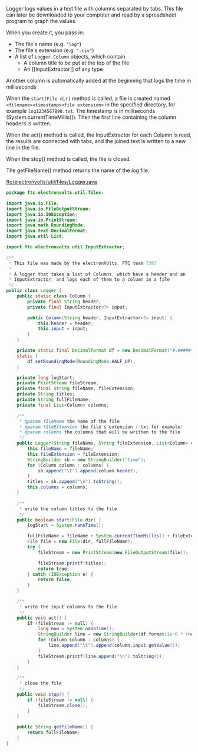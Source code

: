 Logger logs values in a text file with columns separated by tabs. This file can later be downloaded to your computer and read by a spreadsheet program to graph the values.

When you create it, you pass in:

* The file's name (e.g. `"log"`)
* The file's extension (e.g. `".csv"`)
* A list of `Logger.Column` objects, which contain
    * A column title to be put at the top of the file
    * An [[InputExtractor]] of any type

Another column is automatically added at the beginning that logs the time in milliseconds

When the `start(File dir)` method is called, a file is created named `<filename><timestamp><file extension>` in the specified directory, for example `log1234567890.txt`. The timestamp is in milliseconds (System.currentTimeMillis()). Then the first line containing the column headers is written.

When the act() method is called, the InputExtractor for each Column is read, the results are connected with tabs, and the joined text is written to a new line in the file.

When the stop() method is called, the file is closed.

The getFileName() method returns the name of the log file.

[ftc/electronvolts/util/files/Logger.java](https://github.com/FTC7393/state-machine-framework/blob/master/src/ftc/electronvolts/util/files/Logger.java)
```java
package ftc.electronvolts.util.files;

import java.io.File;
import java.io.FileOutputStream;
import java.io.IOException;
import java.io.PrintStream;
import java.math.RoundingMode;
import java.text.DecimalFormat;
import java.util.List;

import ftc.electronvolts.util.InputExtractor;

/**
 * This file was made by the electronVolts, FTC team 7393
 *
 * A logger that takes a list of Columns, which have a header and an
 * InputExtractor, and logs each of them to a column in a file
 */
public class Logger {
    public static class Column {
        private final String header;
        private final InputExtractor<?> input;

        public Column(String header, InputExtractor<?> input) {
            this.header = header;
            this.input = input;
        }
    }

    private static final DecimalFormat df = new DecimalFormat("#.#####");
    static {
        df.setRoundingMode(RoundingMode.HALF_UP);
    }

    private long logStart;
    private PrintStream fileStream;
    private final String fileName, fileExtension;
    private String titles;
    private String fullFileName;
    private final List<Column> columns;

    /**
     * @param fileName the name of the file
     * @param fileExtension the file's extension (.txt for example)
     * @param columns the columns that will be written to the file
     */
    public Logger(String fileName, String fileExtension, List<Column> columns) {
        this.fileName = fileName;
        this.fileExtension = fileExtension;
        StringBuilder sb = new StringBuilder("time");
        for (Column column : columns) {
            sb.append("\t").append(column.header);
        }
        titles = sb.append("\n").toString();
        this.columns = columns;
    }

    /**
     * write the column titles to the file
     */
    public boolean start(File dir) {
        logStart = System.nanoTime();

        fullFileName = fileName + System.currentTimeMillis() + fileExtension;
        File file = new File(dir, fullFileName);
        try {
            fileStream = new PrintStream(new FileOutputStream(file));

            fileStream.printf(titles);
            return true;
        } catch (IOException e) {
            return false;
        }
    }

    /**
     * write the input columns to the file
     */
    public void act() {
        if (fileStream != null) {
            long now = System.nanoTime();
            StringBuilder line = new StringBuilder(df.format(1e-6 * (now - logStart)));
            for (Column column : columns) {
                line.append("\t").append(column.input.getValue());
            }
            fileStream.printf(line.append("\n").toString());
        }
    }

    /**
     * close the file
     */
    public void stop() {
        if (fileStream != null) {
            fileStream.close();
        }
    }

    public String getFileName() {
        return fullFileName;
    }
}
```